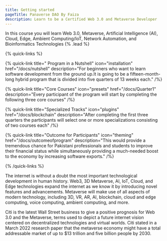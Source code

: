 ```yaml
---
title: Getting started
pageTitle: Panaverse DAO By Faiza
description: Learn to be a Certified Web 3.0 and Metaverse Developer
---
```


In this course you will learn Web 3.0, Metaverse, Artificial Intelligence (AI), Cloud, Edge, Ambient Computing/IoT, Network Automation, and Bioinformatics Technologies {% .lead %}

{% quick-links %}

{% quick-link title=" Program in a Nutshell" icon="installation" href="/docs/nutshell" description="For beginners who want to learn software development from the ground up.It is going to be a fifteen-month-long hybrid program that is divided into five quarters of 13 weeks each." /%}

{% quick-link title="Core Courses" icon="presets" href="/docs/Quarter1" description="Every participant of the program will start by completing the following three core courses" /%}

{% quick-link title="Specialized Tracks" icon="plugins" href="/docs/blockchain" description="After completing the first three quarters the participants will select one or more specializations consisting of two courses each" /%}

{% quick-link title="Outcome for Participants" icon="theming" href="/docs/outcomeofprogram" description="This would provide a tremendous chance for Pakistani professionals and students to improve their financial status while simultaneously providing a much-needed boost to the economy by increasing software exports." /%}

{% /quick-links %}

The internet is without a doubt the most important technological development in human history. Web3, 3D Metaverse, AI, IoT, Cloud, and Edge technologies expand the internet as we know it by introducing novel features and advancements. Metaverse will make use of all aspects of modern technology, including 3D, VR, AR, AI, blockchain, cloud and edge computing, voice computing, ambient computing, and more.

Citi is the latest Wall Street business to give a positive prognosis for Web 3.0 and the Metaverse, terms used to depict a future internet vision centered on decentralized technologies and virtual worlds. Citi stated in a March 2022 research paper that the metaverse economy might have a total addressable market of up to $13 trillion and five billion people by 2030.



